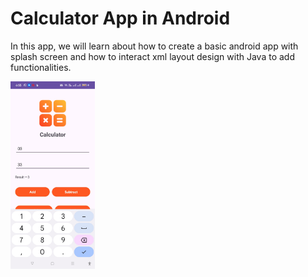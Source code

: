 # Calculator App in Android

In this app, we will learn about how to create a basic android app with splash screen and how to interact xml layout design with Java to add functionalities.

<img src="./screenshot.jpg" height="300" title="calculator" alt="calculator" />
